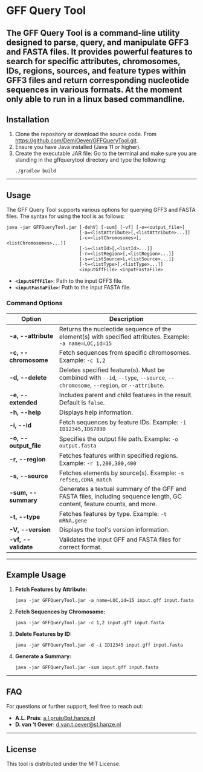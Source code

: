 # GFF Query Tool

The **GFF Query Tool** is a command-line utility designed to parse, query, and manipulate GFF3 and FASTA files. It provides powerful features to search for specific attributes, chromosomes, IDs, regions, sources, and feature types within GFF3 files and return corresponding nucleotide sequences in various formats.
At the moment only able to run in a linux based commandline.
---

## Installation

1. Clone the repository or download the source code. From https://github.com/DemiOever/GFFQueryTool.git.
2. Ensure you have Java installed (Java 11 or higher).
3. Create the executable JAR file:
   Go to the terminal and make sure you are standing in the gffquerytool directory and type the following:
   ```
   ./gradlew build
   ```
   

---

## Usage

The GFF Query Tool supports various options for querying GFF3 and FASTA files. The syntax for using the tool is as follows:

```
java -jar GFFQueryTool.jar [-dehV] [-sum] [-vf] [-o=<output_file>] 
                           [-a=<listAttribute>[,<listAttribute>...]] 
                           [-c=<listChromosomes>[,<listChromosomes>...]] 
                           [-i=<listId>[,<listId>...]] 
                           [-r=<listRegion>[,<listRegion>...]] 
                           [-s=<listSource>[,<listSource>...]] 
                           [-t=<listType>[,<listType>...]] 
                           <inputGffFile> <inputFastaFile>
```

- **`<inputGffFile>`**: Path to the input GFF3 file.
- **`<inputFastaFile>`**: Path to the input FASTA file.

### Command Options

| Option | Description |
|--------|-------------|
| **-a, --attribute** | Returns the nucleotide sequence of the element(s) with specified attributes. Example: `-a name=LOC,id=15` |
| **-c, --chromosome** | Fetch sequences from specific chromosomes. Example: `-c 1,2` |
| **-d, --delete** | Deletes specified feature(s). Must be combined with `--id`, `--type`, `--source`, `--chromosome`, `--region`, or `--attribute`. |
| **-e, --extended** | Includes parent and child features in the result. Default is `false`. |
| **-h, --help** | Displays help information. |
| **-i, --id** | Fetch sequences by feature IDs. Example: `-i ID12345,ID67890` |
| **-o, --output_file** | Specifies the output file path. Example: `-o output.fasta` |
| **-r, --region** | Fetches features within specified regions. Example: `-r 1,200,300,400` |
| **-s, --source** | Fetches elements by source(s). Example: `-s refSeq,cDNA_match` |
| **-sum, --summary** | Generates a textual summary of the GFF and FASTA files, including sequence length, GC content, feature counts, and more. |
| **-t, --type** | Fetches features by type. Example: `-t mRNA,gene` |
| **-V, --version** | Displays the tool's version information. |
| **-vf, --validate** | Validates the input GFF and FASTA files for correct format. |

---

## Example Usage

1. **Fetch Features by Attribute:**
   ```
   java -jar GFFQueryTool.jar -a name=LOC,id=15 input.gff input.fasta
   ```

2. **Fetch Sequences by Chromosome:**
   ```
   java -jar GFFQueryTool.jar -c 1,2 input.gff input.fasta
   ```

3. **Delete Features by ID:**
   ```
   java -jar GFFQueryTool.jar -d -i ID12345 input.gff input.fasta
   ```

4. **Generate a Summary:**
   ```
   java -jar GFFQueryTool.jar -sum input.gff input.fasta
   ```

---

## FAQ

For questions or further support, feel free to reach out:

- **A.L. Pruis**: a.l.pruis@st.hanze.nl
- **D. van 't Oever**: d.van.t.oever@st.hanze.nl

---

## License

This tool is distributed under the MIT License.